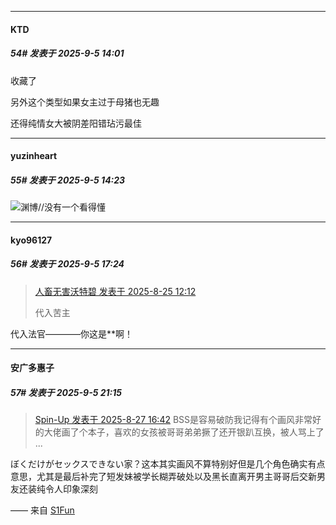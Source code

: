 ﻿
*****

####  KTD  
##### 54#       发表于 2025-9-5 14:01

收藏了

另外这个类型如果女主过于母猪也无趣

还得纯情女大被阴差阳错玷污最佳


*****

####  yuzinheart  
##### 55#       发表于 2025-9-5 14:23

<img src="https://static.stage1st.com/image/smiley/face2017/152.png" referrerpolicy="no-referrer">渊博//没有一个看得懂


*****

####  kyo96127  
##### 56#       发表于 2025-9-5 17:24

<blockquote><a href="httphttps://stage1st.com/2b/forum.php?mod=redirect&amp;goto=findpost&amp;pid=68318344&amp;ptid=2260161" target="_blank">人畜无害沃特碧 发表于 2025-8-25 12:12</a>

代入苦主</blockquote>
代入法官————你这是**啊！


*****

####  安广多惠子  
##### 57#       发表于 2025-9-5 21:15

<blockquote><a href="httphttps://stage1st.com/2b/forum.php?mod=redirect&amp;goto=findpost&amp;pid=68329490&amp;ptid=2260161" target="_blank">Spin-Up 发表于 2025-8-27 16:42</a>
BSS是容易破防我记得有个画风非常好的大佬画了个本子，喜欢的女孩被哥哥弟弟撅了还开银趴互换，被人骂上了 ...</blockquote>
ぼくだけがセックスできない家？这本其实画风不算特别好但是几个角色确实有点意思，尤其是最后补完了短发妹被学长糊弄破处以及黑长直离开男主哥哥后交新男友还装纯令人印象深刻

—— 来自 [S1Fun](https://s1fun.koalcat.com)

